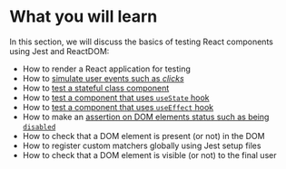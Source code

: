 # What you will learn

In this section, we will discuss the basics of testing React components using Jest and ReactDOM:

- How to render a React application for testing
- How to [simulate user events such as _clicks_](react-dom-test-utils.md#interacting-with-the-button)
- How to [test a stateful class component](react-dom-test-utils.md#testing-a-stateful-component)
- How to [test a component that uses `useState` hook](hooks-and-act.md)
- How to [test a component that uses `useEffect` hook](intro-to-react-testing/hooks-and-act.md#act)
- How to make an [assertion on DOM elements status such as being `disabled`](intro-to-react-testing/hooks-and-act.md#act)
- How to check that a DOM element is present (or not) in the DOM
- How to register custom matchers globally using Jest setup files
- How to check that a DOM element is visible (or not) to the final user
